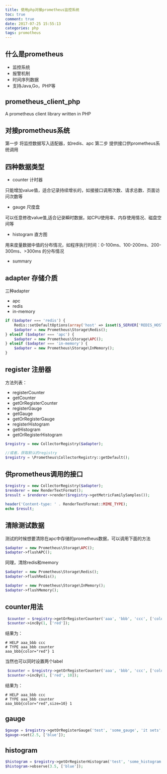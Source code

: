 ```yaml
---
title: 使用php对接prometheus监控系统
toc: true
comment: true
date: 2017-07-25 15:55:13
categories: php
tags: promotheus
---
```



<div class="github-widget" data-repo="Jimdo/prometheus_client_php"></div>

<!--more-->

## 什么是prometheus

- 监控系统
- 报警机制
- 时间序列数据
- 支持Java,Go，PHP等

## prometheus_client_php

A prometheus client library written in PHP

<div class="github-widget" data-repo="Jimdo/ prometheus_client_php"></div>

## 对接prometheus系统

第一步 将监控数据写入适配器，如redis、apc
第二步 提供接口供prometheus系统调用


## 四种数据类型

- counter 计时器

只能增加value值，适合记录持续增长的，如接接口调用次数、请求总数、页面访问次数等

- gauge 尺度盘

可以任意修改value值,适合记录瞬时数据，如CPU使用率、内存使用情况、磁盘空间等

- histogram 直方图

用来度量数据中值的分布情况，如程序执行时间：0-100ms、100-200ms、200-300ms、>300ms 的分布情况

- summary

## adapter 存储介质

三种adapter

- apc
- redis
- in-memory

``` php
if ($adapter === 'redis') {
    Redis::setDefaultOptions(array('host' => isset($_SERVER['REDIS_HOST']) ? $_SERVER['REDIS_HOST'] : '127.0.0.1'));
    $adapter = new Prometheus\Storage\Redis();
} elseif ($adapter === 'apc') {
    $adapter = new Prometheus\Storage\APC();
} elseif ($adapter === 'in-memory') {
    $adapter = new Prometheus\Storage\InMemory();
}
```


## register 注册器

方法列表：

- registerCounter
- getCounter
- getOrRegisterCounter
- registerGauge
- getGauge
- getOrRegisterGauge
- registerHistogram
- getHistogram
- getOrRegisterHistogram

```php
$registry = new CollectorRegistry($adapter);

//或者，获取默认的registry
$registry = \Prometheus\CollectorRegistry::getDefault();
```

## 供prometheus调用的接口

```php
$registry = new CollectorRegistry($adapter);
$renderer = new RenderTextFormat();
$result = $renderer->render($registry->getMetricFamilySamples());

header('Content-type: ' . RenderTextFormat::MIME_TYPE);
echo $result;
```

## 清除测试数据

测试的时候想要清除在apc中存储的prometheus数据，可以调用下面的方法

```php
$adapter = new Prometheus\Storage\APC();
$adapter->flushAPC();
```



同理，清除redis和memory

```php
$adapter = new Prometheus\Storage\Redis();
$adapter->flushRedis();

$adapter = new Prometheus\Storage\InMemory();
$adapter->flushMemory();
```

## counter用法



```php
 $counter = $registry->getOrRegisterCounter('aaa', 'bbb', 'ccc', ['color']);
 $counter->incBy(1, ['red']);
```

 结果为：

```
# HELP aaa_bbb ccc
# TYPE aaa_bbb counter
aaa_bbb{color="red"} 1
```


当然也可以同时设置两个label


```php
 $counter = $registry->getOrRegisterCounter('aaa', 'bbb', 'ccc', ['color', 'size']);
 $counter->incBy(1, ['red', 10]);
```

 结果为：

```
# HELP aaa_bbb ccc
# TYPE aaa_bbb counter
aaa_bbb{color="red",size=10} 1
```

## gauge

```php
$gauge = $registry->getOrRegisterGauge('test', 'some_gauge', 'it sets', ['type']);
$gauge->set(2.5, ['blue']);
```

## histogram

```php
$histogram = $registry->getOrRegisterHistogram('test', 'some_histogram', 'it observes', ['type'], [0.1, 1, 2, 3.5, 4, 5, 6, 7, 8, 9]);
$histogram->observe(3.5, ['blue']);
```

